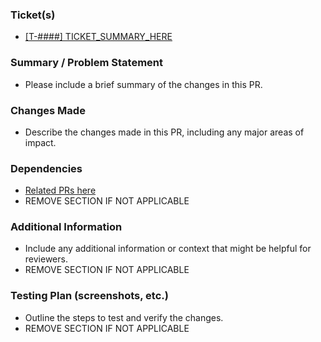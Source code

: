 ### Ticket(s)
- [\[T-####\] TICKET_SUMMARY_HERE](linktoticket)

### Summary / Problem Statement
- Please include a brief summary of the changes in this PR.

### Changes Made
- Describe the changes made in this PR, including any major areas of impact.

### Dependencies
- [Related PRs here](linktopr)
- REMOVE SECTION IF NOT APPLICABLE

### Additional Information
- Include any additional information or context that might be helpful for reviewers.
- REMOVE SECTION IF NOT APPLICABLE

### Testing Plan (screenshots, etc.)
- Outline the steps to test and verify the changes.
- REMOVE SECTION IF NOT APPLICABLE
